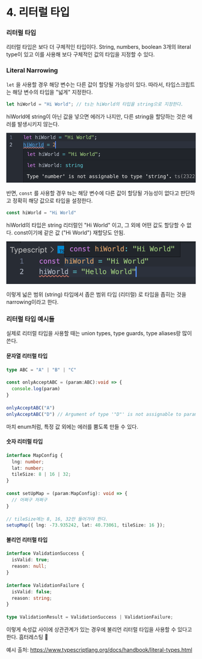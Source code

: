 # 4. 리터럴 타입

### 리터럴 타입

리터럴 타입은 보다 더 구체적인 타입이다. String, numbers, boolean 3개의 literal type이 있고 이를 사용해 보다 구체적인 값의 타입을 지정할 수 있다.

### Literal Narrowing

`let` 을 사용할 경우 해당 변수는 다른 값이 할당될 가능성이 있다. 따라서, 타입스크립트는 해당 변수의 타입을 "넓게" 지정한다. 

```typescript
let hiWorld = "Hi World"; // ts는 hiWorld의 타입을 string으로 지정한다.
```

hiWorld에 string이 아닌 값을 넣으면 에러가 나지만, 다른 string을 할당하는 것은 에러를 발생시키지 않는다.

![image-20210127205048200](4-literal-types.assets/image-20210127205048200.png)

반면, `const` 를 사용할 경우 ts는 해당 변수에 다른 값이 할당될 가능성이 없다고 판단하고 정확히 해당 값으로 타입을 설정한다.

```typescript
const hiWorld = "Hi World"
```

hiWorld의 타입은 string 리터럴인 "Hi World" 이고, 그 외에 어떤 값도 할당할 수 없다. const이기에 같은 값 ("Hi World") 재할당도 안됨.

![image-20210127205343770](4-literal-types.assets/image-20210127205343770.png)

이렇게 넓은 범위 (string) 타입에서 좁은 범위 타입 (리터럴) 로 타입을 좁히는 것을 narrowing이라고 한다.

### 리터럴 타입 예시들

실제로 리터럴 타입을 사용할 때는 union types, type guards, type aliases랑 많이 쓴다.

#### 문자열 리터럴 타입

```typescript
type ABC = "A" | "B" | "C"

const onlyAcceptABC = (param:ABC):void => {
  console.log(param)
}

onlyAcceptABC("A")
onlyAcceptABC("D") // Argument of type '"D"' is not assignable to parameter of type 'ABC'.
```

마치 enum처럼, 특정 값 외에는 에러를 뿜도록 만들 수 있다.

#### 숫자 리터럴 타입

```typescript
interface MapConfig {
  lng: number;
  lat: number;
  tileSize: 8 | 16 | 32;
}

const setUpMap = (param:MapConfig): void => {
  // 어쩌구 저쩌구
}

// tileSize에는 8, 16, 32만 들어가야 한다.
setupMap({ lng: -73.935242, lat: 40.73061, tileSize: 16 });
```

#### 불리언 리터럴 타입

```typescript
interface ValidationSuccess {
  isValid: true;
  reason: null;
}

interface ValidationFailure {
  isValid: false;
  reason: string;
}

type ValidationResult = ValidationSuccess | ValidationFailure;
```

이렇게 속성값 사이에 상관관계가 있는 경우에 불리언 리터럴 타입을 사용할 수 있다고 한다. 흠터레스팅  :thinking:

예시 출처: https://www.typescriptlang.org/docs/handbook/literal-types.html